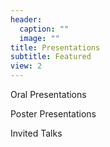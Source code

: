 ```yaml
---
header:
  caption: ""
  image: ""
title: Presentations
subtitle: Featured
view: 2
---
```

Oral Presentations

Poster Presentations

Invited Talks
